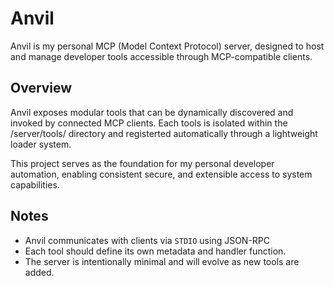 # Anvil
Anvil is my personal MCP (Model Context Protocol) server, designed to host and manage developer tools accessible through MCP-compatible clients.

## Overview
Anvil exposes modular tools that can be dynamically discovered and invoked by connected MCP clients.
Each tools is isolated within the /server/tools/ directory and registerted automatically through a lightweight loader system.

This project serves as the foundation for my personal developer automation, enabling consistent secure, and extensible access to system capabilities.

## Notes
 - Anvil communicates with clients via `STDIO` using JSON-RPC
 - Each tool should define its own metadata and handler function.
 - The server is intentionally minimal and will evolve as new tools are added.

 